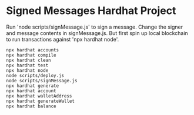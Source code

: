 # Signed Messages Hardhat Project

Run 'node scripts/signMessage.js' to sign a message. Change the signer and message contents in signMessage.js. But first spin up local blockchain to run transactions against 'npx hardhat node'.

```shell
npx hardhat accounts
npx hardhat compile
npx hardhat clean
npx hardhat test
npx hardhat node
node scripts/deploy.js
node scripts/signMessage.js
npx hardhat generate
npx hardhat account
npx hardhat walletAddress
npx hardhat generateWallet
npx hardhat balance
```
